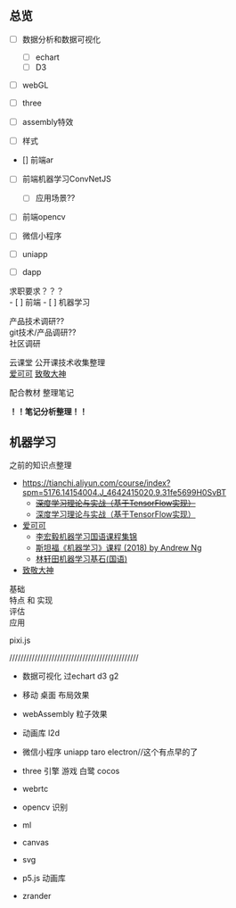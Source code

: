 
## 总览

- [ ] 数据分析和数据可视化
    - [ ] echart
    - [ ] D3

- [ ] webGL
- [ ] three

- [ ] assembly特效
- [ ] 样式

- [] 前端ar

- [ ] 前端机器学习ConvNetJS
    - [ ] 应用场景??
- [ ] 前端opencv

- [ ] 微信小程序
- [ ] uniapp
- [ ] dapp


求职要求？？？  
    - [ ] 前端
    - [ ] 机器学习

产品技术调研??  
git技术/产品调研??  
社区调研  

云课堂 公开课技术收集整理  
[爱可可](https://space.bilibili.com/23852932) [致敬大神](https://space.bilibili.com/389455044/)

配合教材 整理笔记

**！！笔记分析整理！！**

## 机器学习

之前的知识点整理
- https://tianchi.aliyun.com/course/index?spm=5176.14154004.J_4642415020.9.31fe5699H0SvBT
    - <s>[深度学习理论与实战（基于TensorFlow实现）](https://tianchi.aliyun.com/course/courseDetail?courseId=198)</s>
    - [深度学习理论与实战（基于TensorFlow实现）](https://tianchi.aliyun.com/course/courseDetail?courseId=198)
- [爱可可](https://space.bilibili.com/23852932)
    - [李宏毅机器学习国语课程集锦](https://space.bilibili.com/23852932/channel/detail?cid=119302)
    - [斯坦福《机器学习》课程 (2018) by Andrew Ng](https://www.bilibili.com/video/BV1fT4y1G7us)
    - [林轩田机器学习基石(国语)](https://www.bilibili.com/video/BV1Cx411i7op)
- [致敬大神](https://space.bilibili.com/389455044/)


基础  
特点 和 实现  
评估  
应用  

pixi.js


//////////////////////////////////////////////

- 数据可视化 过echart d3 g2


- 移动 桌面 布局效果
- webAssembly 粒子效果
- 动画库 l2d
- 微信小程序 uniapp taro electron//这个有点早的了
- three 引擎 游戏 白鹭 cocos 

- webrtc
- opencv 识别
- ml


- canvas
- svg
- p5.js 动画库
- zrander
